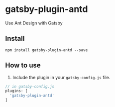 # gatsby-plugin-antd
Use Ant Design with Gatsby

## Install
`npm install gatsby-plugin-antd --save`

## How to use
1. Include the plugin in your `gatsby-config.js` file.

```javascript
// in gatsby-config.js
plugins: [
  'gatsby-plugin-antd'
]
```
